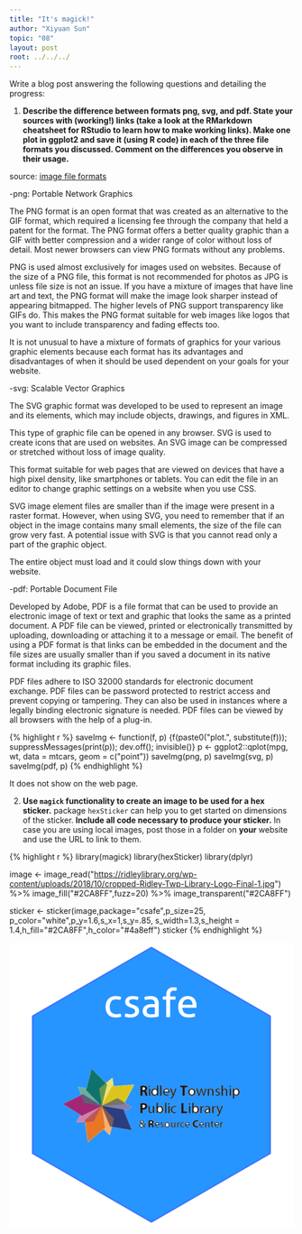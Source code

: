 ```yaml
---
title: "It's magick!"
author: "Xiyuan Sun"
topic: "08"
layout: post
root: ../../../
---
```



Write a blog post answering the following questions and detailing the progress: 

1. **Describe the difference between formats png, svg, and pdf. State your sources with (working!) links (take a look at the RMarkdown cheatsheet for RStudio to learn how to make working links). Make one plot in ggplot2 and save it (using R code) in each of the three file formats you discussed. Comment on the differences you observe in their usage.**

source: [image file formats](https://www.95visual.com/blog/svg-pdf-jpg-png-whats-the-difference)

-png: Portable Network Graphics

The PNG format is an open format that was created as an alternative to the GIF format, which required a licensing fee through the company that held a patent for the format. The PNG format offers a better quality graphic than a GIF with better compression and a wider range of color without loss of detail. Most newer browsers can view PNG formats without any problems.

PNG is used almost exclusively for images used on websites. Because of the size of a PNG file, this format is not recommended for photos as JPG is unless file size is not an issue. If you have a mixture of images that have line art and text, the PNG format will make the image look sharper instead of appearing bitmapped. The higher levels of PNG support transparency like GIFs do. This makes the PNG format suitable for web images like logos that you want to include transparency and fading effects too.

It is not unusual to have a mixture of formats of graphics for your various graphic elements because each format has its advantages and disadvantages of when it should be used dependent on your goals for your website.

-svg: Scalable Vector Graphics

The SVG graphic format was developed to be used to represent an image and its elements, which may include objects, drawings, and figures in XML.

This type of graphic file can be opened in any browser. SVG is used to create icons that are used on websites. An SVG image can be compressed or stretched without loss of image quality.

This format suitable for web pages that are viewed on devices that have a high pixel density, like smartphones or tablets. You can edit the file in an editor to change graphic settings on a website when you use CSS.

SVG image element files are smaller than if the image were present in a raster format. However, when using SVG, you need to remember that if an object in the image contains many small elements, the size of the file can grow very fast. A potential issue with SVG is that you cannot read only a part of the graphic object.

The entire object must load and it could slow things down with your website.

-pdf: Portable Document File 

Developed by Adobe, PDF is a file format that can be used to provide an electronic image of text or text and graphic that looks the same as a printed document. A PDF file can be viewed, printed or electronically transmitted by uploading, downloading or attaching it to a message or email. The benefit of using a PDF format is that links can be embedded in the document and the file sizes are usually smaller than if you saved a document in its native format including its graphic files.

PDF files adhere to ISO 32000 standards for electronic document exchange. PDF files can be password protected to restrict access and prevent copying or tampering. They can also be used in instances where a legally binding electronic signature is needed. PDF files can be viewed by all browsers with the help of a plug-in.


{% highlight r %}
saveImg <- function(f, p) {f(paste0("plot.", substitute(f))); suppressMessages(print(p)); dev.off(); invisible()}
p <- ggplot2::qplot(mpg, wt, data = mtcars, geom = c("point"))
saveImg(png, p)
saveImg(svg, p)
saveImg(pdf, p)
{% endhighlight %}

It does not show on the web page. 

2. **Use `magick` functionality to create an image to be used for a hex sticker.**  package `hexSticker` can help you to get started on dimensions of the sticker. **Include all code necessary to produce your sticker.** In case you are using local images, post those in a folder on **your** website and use the URL to link to them.


{% highlight r %}
library(magick)
library(hexSticker)
library(dplyr)

image <- image_read("https://ridleylibrary.org/wp-content/uploads/2018/10/cropped-Ridley-Twp-Library-Logo-Final-1.jpg") %>%
  image_fill("#2CA8FF",fuzz=20) %>%
  image_transparent("#2CA8FF")

sticker <- sticker(image,package="csafe",p_size=25, p_color="white",p_y=1.6,s_x=1,s_y=.85, s_width=1.3,s_height = 1.4,h_fill="#2CA8FF",h_color="#4a8eff")
sticker
{% endhighlight %}

![center](./../figure/08/XiyuanSun/unnamed-chunk-1-1.png)








